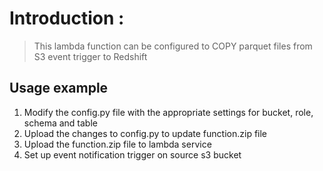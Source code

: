 
# Introduction :

> This lambda function can be configured to COPY parquet files from S3 event trigger to Redshift

## Usage example

1. Modify the config.py file with the appropriate settings for bucket, role, schema and table
2. Upload the changes to config.py to update function.zip file
3. Upload the function.zip file to lambda service
4. Set up event notification trigger on source s3 bucket
   

